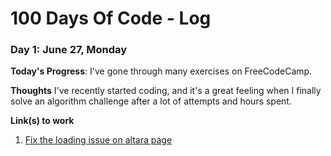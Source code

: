 # 100 Days Of Code - Log




### Day 1: June 27, Monday

**Today's Progress**: I've gone through many exercises on FreeCodeCamp.

**Thoughts** I've recently started coding, and it's a great feeling when I finally solve an algorithm challenge after a lot of attempts and hours spent.

**Link(s) to work**
1. [Fix the loading issue on altara page](https://github.com/AltaraNg/Altara-1.0/tree/inventory-remake)

